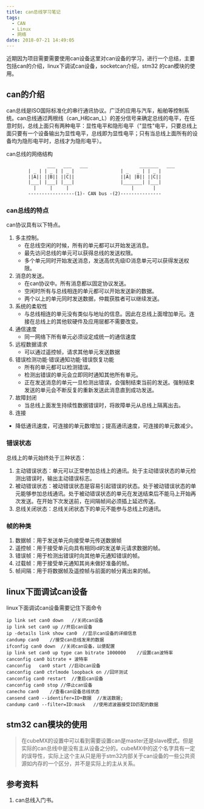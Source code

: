 ```yaml
---
title: can总线学习笔记
tags:
  - CAN
  - Linux
  - 网络
date: 2018-07-21 14:49:05
---
```



近期因为项目需要需要使用can设备这里对can设备的学习，进行一个总结，主要包括can的介绍，linux下调试can设备，socketcan介绍，stm32 的can模块的使用。

<!--more-->

## can的介绍

can总线是ISO国际标准化的串行通讯协议。广泛的应用与汽车，船舶等控制系统。can总线通过两根线（can_H和can_L）的差分信号来确定总线的电平，在任意时刻，总线上面只有两种电平：显性电平和隐形电平（"显性"电平，只要总线上面只要有一个设备输出为显性电平，总线即为显性电平；只有当总线上面所有的设备均为隐形电平时，总线才为隐形电平）。

can总线的网络结构

```txt
 			   ___   ___   ___                   _______   ___
        | _ | | _ | | _ |                 | _   _ | | _ |
        ||A|| ||B|| ||C||                 ||A| |B|| ||C||
        |___| |___| |___|                 |_______| |___|
          |     |     |                       |       |
        -----------------(1)- CAN bus -(2)---------------
```

### can总线的特点

can协议具有以下特点。

1. 多主控制。
	* 在总线空闲的时候，所有的单元都可以开始发送消息。
	* 最先访问总线的单元可以获得总线的发送权限。
	* 多个单元同时开始发送消息，发送高优先级ID消息单元可以获得发送权限。
2. 消息的发送。
	* 在can协议中。所有消息都以固定协议发送。
	* 空闲时所有与总线相连的单元都可以开始发送新的数据。
	* 两个以上的单元同时发送数据，仲裁获胜者可以继续发送。
3. 系统的柔软性
	* 与总线相连的单元没有类似与地址的信息。因此在总线上面增加单元。连接在总线上的其他软硬件及应用层都不需要改变。
4. 通信速度
	* 同一网络下所有单元必须设定成统一的通信速度
5. 远程数据请求
	* 可以通过遥控帧，请求其他单元发送数据
6. 错误检测功能·错误通知功能·错误恢复功能
	* 所有的单元都可以检测错误。
	* 检测出错误的单元会立即同时通知其他所有单元。
	* 正在发送消息的单元一旦检测出错误，会强制结束当前的发送。强制结束发送的单元会不断反复的重新发送此消息直到成功发送。
7. 故障封闭
	* 当总线上面发生持续性数据错误时，将故障单元从总线上隔离出去。
8. 连接
  * 降低通讯速度，可连接的单元数增加；提高通讯速度，可连接的单元数减少。

### 错误状态

 总线上的单元始终处于三种状态：

 1. 主动错误状态：单元可以正常参加总线上的通讯。处于主动错误状态的单元检测出错误时，输出主动错误标志。
 2. 被动错误状态：被动错误状态是容易引起错误的状态。处于被动错误状态的单元能够参加总线通讯。处于被动错误状态的单元在发送结束后不能马上开始再次发送。在开始下次发送前，在间隔帧间必须插上延迟传送。
 3. 总线关闭状态：总线关闭状态下的单元不能参与总线上的通讯。

### 帧的种类

 1. 数据帧：用于发送单元向接受单元传送数据帧
 2. 遥控帧：用于接受单元向具有相同id的发送单元请求数据的帧。
 3. 错误帧：用于检测出错误时向其他单元通知错误的帧。
 4. 过载帧：用于接受单元通知其尚未做好准备的帧。
 5. 帧间隔：用于将数据帧及遥控帧与前面的帧分离出来的帧。

## linux下面调试can设备

linux下面调试can设备需要记住下面命令

```
ip link set can0 down	//关闭can设备
ip link set can0 up	//开启can设备
ip -details link show can0	//显示can设备的详细信息
candump can0	//接受can总线发来的数据
ifconfig can0 down	//关闭can设备，以便配置
ip link set can0 up type can bitrate 1000000	//设置can波特率
canconfig can0 bitrate + 波特率
canconfig	can0 start //启动can设备
canconfig can0 ctrlmode loopback on	//回环测试
canconfig can0 restart	//重启can设备
canconfig can0 stop	//停止can设备
canecho can0	//查看can设备总线状态
cansend can0 --identifer=ID+数据	//发送数据;
candump can0 --filter=ID:mask	//使用滤波器接受ID匹配的数据
```

## stm32 can模块的使用

> 在cubeMX的设置中可以看到需要设置can是master还是slave模式。但是实际的can总线中是没有主从设备之分的。cubeMX中的这个名字具有一定的误导性，实际上这个主从只是用于stm32内部关于can设备的一些公共资源如内存的一个区分，并不是实际上的主从关系。

## 参考资料

 1. can总线入门书。
